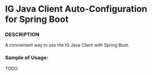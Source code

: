 # IG Java Client Auto-Configuration for Spring Boot 

### DESCRIPTION
A convienient way to use the IG Java Client with Spring Boot.

### Sample of Usage:
TODO

